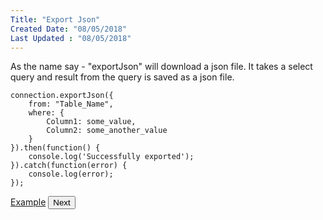 ```yaml
---
Title: "Export Json"
Created Date: "08/05/2018"
Last Updated : "08/05/2018"
---
```


As the name say - "exportJson" will download a json file. It takes a select query and result from the query is saved as a json file.

```
connection.exportJson({
    from: "Table_Name",
    where: {
        Column1: some_value,
        Column2: some_another_value
    }
}).then(function() {
    console.log('Successfully exported');
}).catch(function(error) {
    console.log(error);
});
```

<p class="margin-top-40px center-align">
    <a class="btn info" target="_blank" href="/example/export-json">Example</a>
    <button class="btn info btnNext">Next</button>
</p>